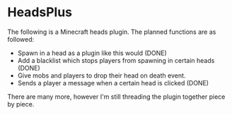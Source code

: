 # HeadsPlus
The following is a Minecraft heads plugin. The planned functions are as followed:

- Spawn in a head as a plugin like this would (DONE)
- Add a blacklist which stops players from spawning in certain heads (DONE)
- Give mobs and players to drop their head on death event.
- Sends a player a message when a certain head is clicked (DONE)

There are many more, however I'm still threading the plugin together piece by piece.
